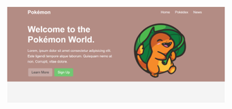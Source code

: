 ![alt text](https://github.com/hoangnhuhoai/projects/blob/d57de0164b2b7a225fc6a7458420a93da8d66a08/%5Bsass%5D%20pokemon-landing-page/screen-shot.png)
